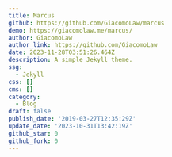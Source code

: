 ```yaml
---
title: Marcus
github: https://github.com/GiacomoLaw/marcus
demo: https://giacomolaw.me/marcus/
author: GiacomoLaw
author_link: https://github.com/GiacomoLaw
date: 2023-11-28T03:51:26.464Z
description: A simple Jekyll theme.
ssg:
  - Jekyll
css: []
cms: []
category:
  - Blog
draft: false
publish_date: '2019-03-27T12:35:29Z'
update_date: '2023-10-31T13:42:19Z'
github_star: 0
github_fork: 0
---
```

